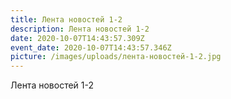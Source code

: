 ```yaml
---
title: Лента новостей 1-2
description: Лента новостей 1-2
date: 2020-10-07T14:43:57.309Z
event_date: 2020-10-07T14:43:57.346Z
picture: /images/uploads/лента-новостей-1-2.jpg
---
```

Лента новостей 1-2